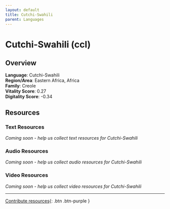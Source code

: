 ```yaml
---
layout: default
title: Cutchi-Swahili
parent: Languages
---
```


# Cutchi-Swahili (ccl)

## Overview

**Language**: Cutchi-Swahili  
**Region/Area**: Eastern Africa, Africa  
**Family**: Creole  
**Vitality Score**: 0.27  
**Digitality Score**: -0.34  

## Resources

### Text Resources
*Coming soon - help us collect text resources for Cutchi-Swahili*

### Audio Resources
*Coming soon - help us collect audio resources for Cutchi-Swahili*

### Video Resources
*Coming soon - help us collect video resources for Cutchi-Swahili*

---

[Contribute resources](https://fairtrain.github.io/){: .btn .btn-purple }
